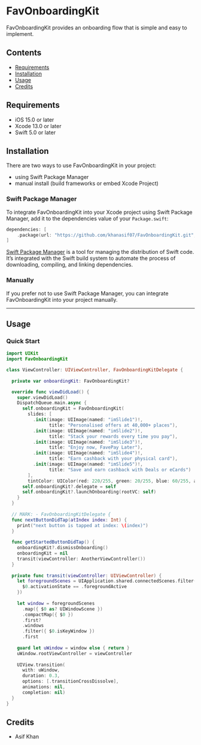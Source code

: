 # FavOnboardingKit

FavOnboardingKit provides an onboarding flow that is simple and easy to implement.

## Contents

- [Requirements](#requirements)
- [Installation](#installation)
- [Usage](#usage)
- [Credits](#credits)

## Requirements

- iOS 15.0 or later
- Xcode 13.0 or later
- Swift 5.0 or later


## Installation
There are two ways to use FavOnboardingKit in your project:
- using Swift Package Manager
- manual install (build frameworks or embed Xcode Project)

### Swift Package Manager

To integrate FavOnboardingKit into your Xcode project using Swift Package Manager, add it to the dependencies value of your `Package.swift`:

```swift
dependencies: [
    .package(url: "https://github.com/khanasif07/FavOnboardingKit.git", .upToNextMajor(from: "1.0.0"))
]
```

[Swift Package Manager](https://swift.org/package-manager/) is a tool for managing the distribution of Swift code. It’s integrated with the Swift build system to automate the process of downloading, compiling, and linking dependencies.

### Manually

If you prefer not to use Swift Package Manager, you can integrate FavOnboardingKit into your project manually.

---

## Usage

### Quick Start

```swift
import UIKit
import FavOnboardingKit

class ViewController: UIViewController, FavOnboardingKitDelegate {
  
  private var onboardingKit: FavOnboardingKit?

  override func viewDidLoad() {
    super.viewDidLoad()
    DispatchQueue.main.async {
      self.onboardingKit = FavOnboardingKit(
        slides: [
          .init(image: UIImage(named: "imSlide1")!,
                title: "Personalised offers at 40,000+ places"),
          .init(image: UIImage(named: "imSlide2")!,
                title: "Stack your rewards every time you pay"),
          .init(image: UIImage(named: "imSlide3")!,
                title: "Enjoy now, FavePay Later"),
          .init(image: UIImage(named: "imSlide4")!,
                title: "Earn cashback with your physical card"),
          .init(image: UIImage(named: "imSlide5")!,
                title: "Save and earn cashback with Deals or eCards")
        ],
        tintColor: UIColor(red: 220/255, green: 20/255, blue: 60/255, alpha: 1.0))
      self.onboardingKit?.delegate = self
      self.onboardingKit?.launchOnboarding(rootVC: self)
    }
  }
  
  // MARK: - FavOnboardingKitDelegate {
  func nextButtonDidTap(atIndex index: Int) {
    print("next button is tapped at index: \(index)")
  }
  
  func getStartedButtonDidTap() {
    onboardingKit?.dismissOnboarding()
    onboardingKit = nil
    transit(viewController: AnotherViewController())
  }
  
  private func transit(viewController: UIViewController) {
    let foregroundScenes = UIApplication.shared.connectedScenes.filter({
      $0.activationState == .foregroundActive
    })
    
    let window = foregroundScenes
      .map({ $0 as? UIWindowScene })
      .compactMap({ $0 })
      .first?
      .windows
      .filter({ $0.isKeyWindow })
      .first
    
    guard let uWindow = window else { return }
    uWindow.rootViewController = viewController
    
    UIView.transition(
      with: uWindow,
      duration: 0.3,
      options: [.transitionCrossDissolve],
      animations: nil,
      completion: nil)
  }
}
```

## Credits

- Asif Khan

